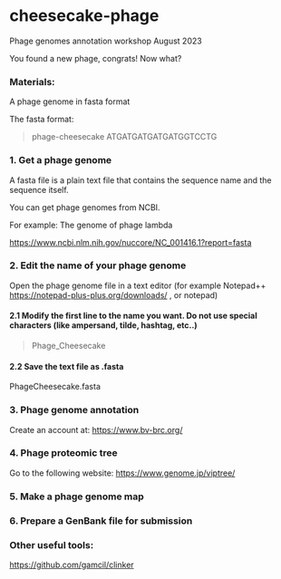 # cheesecake-phage
Phage genomes annotation workshop August 2023

You found a new phage, congrats! Now what?

### Materials:
A phage genome in fasta format

The fasta format:

>phage-cheesecake
ATGATGATGATGATGGTCCTG

### 1. Get a phage genome

A fasta file is a plain text file that contains the sequence name and the sequence itself.

You can get phage genomes from NCBI.  

For example: The genome of phage lambda  

https://www.ncbi.nlm.nih.gov/nuccore/NC_001416.1?report=fasta

### 2. Edit the name of your phage genome

Open the phage genome file in a text editor (for example Notepad++ https://notepad-plus-plus.org/downloads/ , or notepad)

#### 2.1 Modify the first line to the name you want. Do not use special characters (like ampersand, tilde, hashtag, etc..)

>Phage_Cheesecake

#### 2.2 Save the text file as .fasta

PhageCheesecake.fasta

### 3. Phage genome annotation

Create an account at: https://www.bv-brc.org/

### 4. Phage proteomic tree

Go to the following website: https://www.genome.jp/viptree/

### 5. Make a phage genome map



### 6. Prepare a GenBank file for submission





### Other useful tools:

https://github.com/gamcil/clinker



